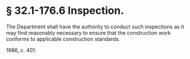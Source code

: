 # § 32.1-176.6 Inspection.

<p>The Department shall have the authority to conduct such inspections as it may find reasonably necessary to ensure that the construction work conforms to applicable construction standards.</p><p>1986, c. 401.</p>